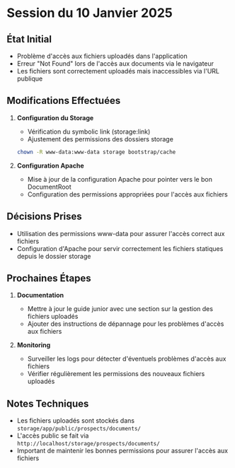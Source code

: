 # Session du 10 Janvier 2025

## État Initial
- Problème d'accès aux fichiers uploadés dans l'application
- Erreur "Not Found" lors de l'accès aux documents via le navigateur
- Les fichiers sont correctement uploadés mais inaccessibles via l'URL publique

## Modifications Effectuées
1. **Configuration du Storage**
   - Vérification du symbolic link (storage:link)
   - Ajustement des permissions des dossiers storage
   ```bash
   chown -R www-data:www-data storage bootstrap/cache
   ```

2. **Configuration Apache**
   - Mise à jour de la configuration Apache pour pointer vers le bon DocumentRoot
   - Configuration des permissions appropriées pour l'accès aux fichiers

## Décisions Prises
- Utilisation des permissions www-data pour assurer l'accès correct aux fichiers
- Configuration d'Apache pour servir correctement les fichiers statiques depuis le dossier storage

## Prochaines Étapes
1. **Documentation**
   - Mettre à jour le guide junior avec une section sur la gestion des fichiers uploadés
   - Ajouter des instructions de dépannage pour les problèmes d'accès aux fichiers

2. **Monitoring**
   - Surveiller les logs pour détecter d'éventuels problèmes d'accès aux fichiers
   - Vérifier régulièrement les permissions des nouveaux fichiers uploadés

## Notes Techniques
- Les fichiers uploadés sont stockés dans `storage/app/public/prospects/documents/`
- L'accès public se fait via `http://localhost/storage/prospects/documents/`
- Important de maintenir les bonnes permissions pour assurer l'accès aux fichiers
